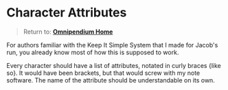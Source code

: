 # Character Attributes

> Return to: [**Omnipendium Home**](index.md)


For authors familiar with the Keep It Simple System that I made for Jacob's run, you already know most of how this is supposed to work.

Every character should have a list of attributes, notated in curly braces {like so}. It would have been brackets, but that would screw with my note software. The name of the attribute should be understandable on its own.